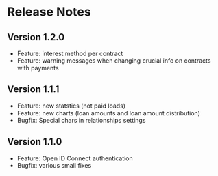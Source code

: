 # Release Notes

## Version 1.2.0

- Feature: interest method per contract
- Feature: warning messages when changing crucial info on contracts with payments

## Version 1.1.1

- Feature: new statstics (not paid loads)
- Feature: new charts (loan amounts and loan amount distribution)
- Bugfix: Special chars in relationships settings

## Version 1.1.0

- Feature: Open ID Connect authentication
- Bugfix: various small fixes
